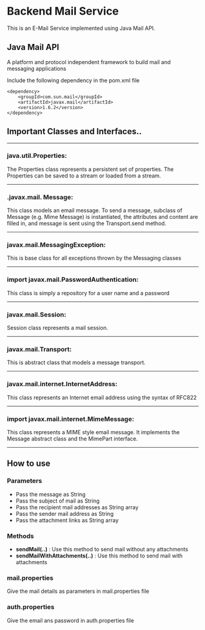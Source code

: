 # Backend Mail Service

This is an E-Mail Service implemented using Java Mail API.

## Java Mail API

A platform and protocol independent framework to build mail and messaging applications

Include the following dependency in the pom.xml file

```
<dependency>
    <groupId>com.sun.mail</groupId>
    <artifactId>javax.mail</artifactId>
    <version>1.6.2</version>
</dependency>
```

## Important Classes and Interfaces..

<hr>

### java.util.Properties:
The Properties class represents a persistent set of properties.
The Properties can be saved to a stream or loaded from a
stream.

<hr>

### .javax.mail. Message:
This class models an email message. To send a
message, subclass of Message (e.g. Mime Message) is
instantiated, the attributes and content are filled in, and
message is sent using the Transport.send method.

<hr>

### javax.mail.MessagingException:
This is base class for all exceptions thrown by the Messaging
classes

<hr>

### import javax.mail.PasswordAuthentication:
This class is simply a repository for a user name and a
password

<hr>

### javax.mail.Session:
Session class represents a mail session.

<hr>

### javax.mail.Transport:
This is abstract class that models a message transport.

<hr>

### javax.mail.internet.InternetAddress:
This class represents an Internet email address using the
syntax of RFC822

<hr>

### import javax.mail.internet.MimeMessage:
This class represents a MIME style email message. It
implements the Message abstract class and the MimePart
interface.

<hr>

## How to use

### Parameters

<ul>
<li>Pass the message as String</li>
<li>Pass the subject of mail as String</li>
<li>Pass the recipient mail addresses as String array</li>
<li>Pass the sender mail address as String</li>
<li>Pass the attachment links as String array</li>
</ul>

### Methods

<ul>
<li><strong>sendMail(..)</strong> : Use this method to send mail without any attachments</li>

<li><strong>sendMailWithAttachments(..)</strong> : Use this method to send mail with attachments</li>
</ul>

### mail.properties

Give the mail details as parameters in mail.properties file

### auth.properties

Give the email ans password in auth.properties file

